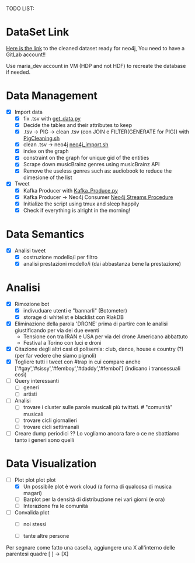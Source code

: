 TODO LIST:

# DataSet Link
[Here is the link](https://gitlab.com/pkasela/the-data) to the cleaned dataset
ready for neo4j, You need to have a GitLab account!!

Use maria_dev account in VM (HDP and not HDF) to recreate the database if needed.

# Data Management
- [x] Import data
  - [x] fix .tsv with [get_data.py](https://github.com/pkasela/Sound-of-Data/blob/master/musicbrainz%20data/Data_Cleaning/get_data.py)
  - [x] Decide the tables and their attributes to keep
  - [x] .tsv -> PIG -> clean .tsv (con JOIN e FILTER(GENERATE for PIG)) with [PigCleaning.sh](https://github.com/pkasela/Sound-of-Data/blob/master/musicbrainz%20data/Data_Cleaning/PigCleaning.sh)
  - [x] clean .tsv -> neo4j [neo4j_import.sh](https://github.com/pkasela/Sound-of-Data/blob/master/musicbrainz_data/Data_Cleaning/neo4j_import.sh)
  - [x] index on the graph
  - [x] constraint on the graph for unique gid of the entities
  - [x] Scrape down musicBrainz genres using musicBrainz API
  - [x] Remove the useless genres such as: audiobook to reduce the dimesione of the list
- [x] Tweet
  - [x] Kafka Producer with [Kafka_Produce.py](https://github.com/pkasela/Sound-of-Data/blob/master/Neo4j%20%26%20kafka/Kafka_Producer.py)
  - [x] Kafka Producer -> Neo4j Consumer [Neo4j Streams Procedure](https://github.com/pkasela/Sound-of-Data/blob/master/Neo4j%20%26%20kafka/Neo4j%20Streams%20Consume%20Tutorial.txt)
  - [x] Initialize the script using tmux and sleep happily
  - [x] Check if everything is alright in the morning!

# Data Semantics
- [x] Analisi tweet
  - [x] costruzione modello/i per filtro 
  - [x] analisi prestazioni modello/i (dai abbastanza bene la prestazione)

# Analisi
- [x] Rimozione bot
  - [x] indivuduare utenti e "bannarli" (Botometer)
  - [x] storage di whitelist e blacklist con RiakDB
- [x] Eliminazione della parola 'DRONE' prima di partire con le analisi giustificando per via dei due eventi
   - Tensione con tra IRAN e USA per via del drone Americano abbattuto
   - Festival a Torino con luci e droni
- [x] Citazione degli altri casi di polisemia: club, dance, house e country (?) (per far vedere che siamo pignoli)
- [x] Togliere tutti i tweet con #trap in cui compare anche ['#gay','#sissy','#femboy','#daddy','#femboi']  (indicano i transessuali così)
- [ ] Query interessanti
  - [ ] generi
  - [ ] artisti
- [ ] Analisi
  - [ ] trovare i cluster sulle parole musicali più twittati.    #    "comunità" musicali
  - [ ] trovare cicli giornalieri
  - [ ] trovare cicli settimanali
- [ ] Creare dump periodici ?? Lo vogliamo ancora fare o ce ne sbattiamo tanto i generi sono quelli

# Data Visualization
- [ ] Plot plot plot plot
  - [x] Un possibile plot è work cloud (a forma di qualcosa di musica magari)
  - [ ] Barplot per la densità di distribuzione nei vari giorni (e ora)
  - [ ] Interazione fra le comunità
- [ ] Convalida plot
  - [ ] noi stessi
  - [ ] tante altre persone
  
  
Per segnare come fatto una casella, aggiungere una X all'interno delle parentesi quadre [ ] -> [X]
